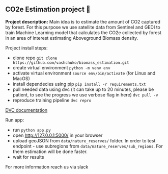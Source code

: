 ## CO2e Estimation project :evergreen_tree:

**Project description:**
Main idea is to estimate the amount of CO2 captured by forest. 
For this purpose we use satellite data from Sentinel and GEDI to train Machine Learning model that calculates the CO2e collected by forest in an area of interest estimating Aboveground Biomass density.

Project install steps:
- clone repo
`git clone https://github.com/vashchuko/biomass_estimation.git`
- create virtual environment
`python -m venv env`
- activate virtual environment `source env/bin/activate` (for Linux and MacOS)
- install dependecies using pip
`pip install -r requirements.txt`
- pull needed data using dvc (it can take up to 20 minutes, please be patient, to see the progress we use verbose flag in here)
`dvc pull -v`
- reproduce training pipeline
`dvc repro`

[DVC documentation](https://dvc.org/doc/start/data-management/data-versioning)

Run app:
 - run `python app.py`
 - open http://127.0.0.1:5000/ in your browser
 - upload geoJSON from `data/nature_reserves/` folder. In order to test endpoint - use subregions from `data/nature_reserves/sub_regions`. For them estimation will be done faster.
 - wait for results

For more information reach us via slack